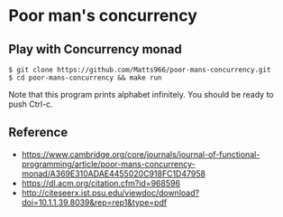 # Poor man's concurrency

## Play with Concurrency monad

```
$ git clone https://github.com/Matts966/poor-mans-concurrency.git
$ cd poor-mans-concurrency && make run
```

Note that this program prints alphabet infinitely. You should be ready to push Ctrl-c.

## Reference

- https://www.cambridge.org/core/journals/journal-of-functional-programming/article/poor-mans-concurrency-monad/A369E310ADAE4455020C918FC1D47958
- https://dl.acm.org/citation.cfm?id=968596
- http://citeseerx.ist.psu.edu/viewdoc/download?doi=10.1.1.39.8039&rep=rep1&type=pdf
